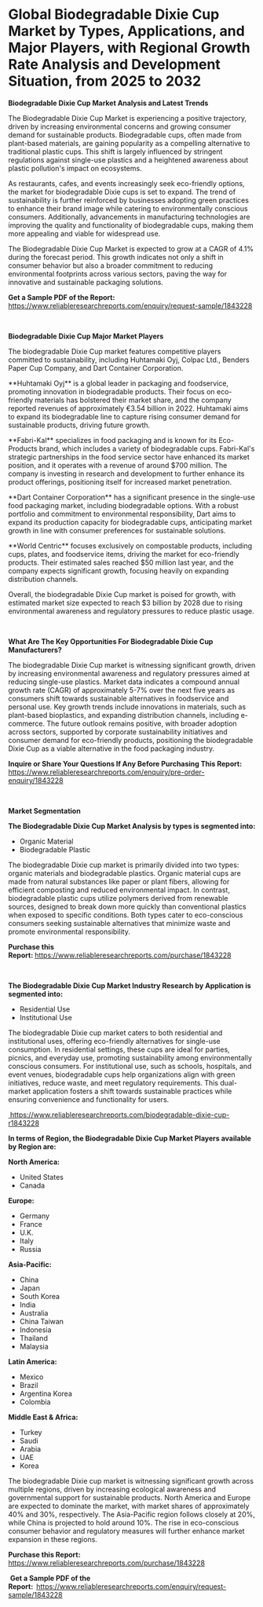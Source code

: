 <p><h1>Global Biodegradable Dixie Cup Market by Types, Applications, and Major Players, with Regional Growth Rate Analysis and Development Situation, from 2025 to 2032</h1></p><p><strong>Biodegradable Dixie Cup Market Analysis and Latest Trends</strong></p>
<p><p>The Biodegradable Dixie Cup Market is experiencing a positive trajectory, driven by increasing environmental concerns and growing consumer demand for sustainable products. Biodegradable cups, often made from plant-based materials, are gaining popularity as a compelling alternative to traditional plastic cups. This shift is largely influenced by stringent regulations against single-use plastics and a heightened awareness about plastic pollution's impact on ecosystems.</p><p>As restaurants, cafes, and events increasingly seek eco-friendly options, the market for biodegradable Dixie cups is set to expand. The trend of sustainability is further reinforced by businesses adopting green practices to enhance their brand image while catering to environmentally conscious consumers. Additionally, advancements in manufacturing technologies are improving the quality and functionality of biodegradable cups, making them more appealing and viable for widespread use.</p><p>The Biodegradable Dixie Cup Market is expected to grow at a CAGR of 4.1% during the forecast period. This growth indicates not only a shift in consumer behavior but also a broader commitment to reducing environmental footprints across various sectors, paving the way for innovative and sustainable packaging solutions.</p></p>
<p><strong>Get a Sample PDF of the Report:&nbsp;</strong> <a href="https://www.reliableresearchreports.com/enquiry/request-sample/1843228?utm_campaign=2781&utm_medium=2&utm_source=Github&utm_content=ia&utm_term=15042025&utm_id=biodegradable-dixie-cup">https://www.reliableresearchreports.com/enquiry/request-sample/1843228</a></p>
<p>&nbsp;</p>
<p><strong>Biodegradable Dixie Cup Major Market Players</strong></p>
<p><p>The biodegradable Dixie Cup market features competitive players committed to sustainability, including Huhtamaki Oyj, Colpac Ltd., Benders Paper Cup Company, and Dart Container Corporation. </p><p>**Huhtamaki Oyj** is a global leader in packaging and foodservice, promoting innovation in biodegradable products. Their focus on eco-friendly materials has bolstered their market share, and the company reported revenues of approximately €3.54 billion in 2022. Huhtamaki aims to expand its biodegradable line to capture rising consumer demand for sustainable products, driving future growth.</p><p>**Fabri-Kal** specializes in food packaging and is known for its Eco-Products brand, which includes a variety of biodegradable cups. Fabri-Kal's strategic partnerships in the food service sector have enhanced its market position, and it operates with a revenue of around $700 million. The company is investing in research and development to further enhance its product offerings, positioning itself for increased market penetration.</p><p>**Dart Container Corporation** has a significant presence in the single-use food packaging market, including biodegradable options. With a robust portfolio and commitment to environmental responsibility, Dart aims to expand its production capacity for biodegradable cups, anticipating market growth in line with consumer preferences for sustainable solutions.</p><p>**World Centric** focuses exclusively on compostable products, including cups, plates, and foodservice items, driving the market for eco-friendly products. Their estimated sales reached $50 million last year, and the company expects significant growth, focusing heavily on expanding distribution channels.</p><p>Overall, the biodegradable Dixie Cup market is poised for growth, with estimated market size expected to reach $3 billion by 2028 due to rising environmental awareness and regulatory pressures to reduce plastic usage.</p></p>
<p>&nbsp;</p>
<p><strong>What Are The Key Opportunities For Biodegradable Dixie Cup Manufacturers?</strong></p>
<p><p>The biodegradable Dixie Cup market is witnessing significant growth, driven by increasing environmental awareness and regulatory pressures aimed at reducing single-use plastics. Market data indicates a compound annual growth rate (CAGR) of approximately 5-7% over the next five years as consumers shift towards sustainable alternatives in foodservice and personal use. Key growth trends include innovations in materials, such as plant-based bioplastics, and expanding distribution channels, including e-commerce. The future outlook remains positive, with broader adoption across sectors, supported by corporate sustainability initiatives and consumer demand for eco-friendly products, positioning the biodegradable Dixie Cup as a viable alternative in the food packaging industry.</p></p>
<p><strong>Inquire or Share Your Questions If Any Before Purchasing This Report:</strong> <a href="https://www.reliableresearchreports.com/enquiry/pre-order-enquiry/1843228?utm_campaign=2781&utm_medium=2&utm_source=Github&utm_content=ia&utm_term=15042025&utm_id=biodegradable-dixie-cup">https://www.reliableresearchreports.com/enquiry/pre-order-enquiry/1843228</a></p>
<p>&nbsp;</p>
<p><strong>Market Segmentation</strong></p>
<p><strong>The Biodegradable Dixie Cup Market Analysis by types is segmented into:</strong></p>
<p><ul><li>Organic Material</li><li>Biodegradable Plastic</li></ul></p>
<p><p>The biodegradable Dixie cup market is primarily divided into two types: organic materials and biodegradable plastics. Organic material cups are made from natural substances like paper or plant fibers, allowing for efficient composting and reduced environmental impact. In contrast, biodegradable plastic cups utilize polymers derived from renewable sources, designed to break down more quickly than conventional plastics when exposed to specific conditions. Both types cater to eco-conscious consumers seeking sustainable alternatives that minimize waste and promote environmental responsibility.</p></p>
<p><strong>Purchase this Report:&nbsp;</strong><a href="https://www.reliableresearchreports.com/purchase/1843228?utm_campaign=2781&utm_medium=2&utm_source=Github&utm_content=ia&utm_term=15042025&utm_id=biodegradable-dixie-cup">https://www.reliableresearchreports.com/purchase/1843228</a></p>
<p>&nbsp;</p>
<p><strong>The Biodegradable Dixie Cup Market Industry Research by Application is segmented into:</strong></p>
<p><ul><li>Residential Use</li><li>Institutional Use</li></ul></p>
<p><p>The biodegradable Dixie cup market caters to both residential and institutional uses, offering eco-friendly alternatives for single-use consumption. In residential settings, these cups are ideal for parties, picnics, and everyday use, promoting sustainability among environmentally conscious consumers. For institutional use, such as schools, hospitals, and event venues, biodegradable cups help organizations align with green initiatives, reduce waste, and meet regulatory requirements. This dual-market application fosters a shift towards sustainable practices while ensuring convenience and functionality for users.</p></p>
<p><a href="https://www.reliableresearchreports.com/biodegradable-dixie-cup-r1843228?utm_campaign=2781&utm_medium=2&utm_source=Github&utm_content=ia&utm_term=15042025&utm_id=biodegradable-dixie-cup">&nbsp;https://www.reliableresearchreports.com/biodegradable-dixie-cup-r1843228</a></p>
<p><strong>In terms of Region, the Biodegradable Dixie Cup Market Players available by Region are:</strong></p>
<p>
    <p> <strong> North America: </strong>
        <ul>
            <li>United States</li>
            <li>Canada</li>
        </ul>
        </p> 
    <p> <strong> Europe: </strong>
        <ul>
            <li>Germany</li>
            <li>France</li>
            <li>U.K.</li>
            <li>Italy</li>
            <li>Russia</li>
        </ul>
        </p> 
    <p> <strong> Asia-Pacific: </strong>
        <ul>
            <li>China</li>
            <li>Japan</li>
            <li>South Korea</li>
            <li>India</li>
            <li>Australia</li>
            <li>China Taiwan</li>
            <li>Indonesia</li>
            <li>Thailand</li>
            <li>Malaysia</li>
        </ul>
        </p> 
    <p> <strong> Latin America: </strong>
        <ul>
            <li>Mexico</li>
            <li>Brazil</li>
            <li>Argentina Korea</li>
            <li>Colombia</li>
        </ul>
        </p> 
    <p> <strong> Middle East & Africa: </strong>
        <ul>
            <li>Turkey</li>
            <li>Saudi</li>
            <li>Arabia</li>
            <li>UAE</li>
            <li>Korea</li>
        </ul>
    </p>
    </p>
<p><p>The biodegradable Dixie cup market is witnessing significant growth across multiple regions, driven by increasing ecological awareness and governmental support for sustainable products. North America and Europe are expected to dominate the market, with market shares of approximately 40% and 30%, respectively. The Asia-Pacific region follows closely at 20%, while China is projected to hold around 10%. The rise in eco-conscious consumer behavior and regulatory measures will further enhance market expansion in these regions.</p></p>
<p><strong>Purchase this Report: </strong><a href="https://www.reliableresearchreports.com/purchase/1843228?utm_campaign=2781&utm_medium=2&utm_source=Github&utm_content=ia&utm_term=15042025&utm_id=biodegradable-dixie-cup">https://www.reliableresearchreports.com/purchase/1843228</a></p>
<p>&nbsp;<strong>Get a Sample PDF of the Report:&nbsp;&nbsp;</strong><a href="https://www.reliableresearchreports.com/enquiry/request-sample/1843228?utm_campaign=2781&utm_medium=2&utm_source=Github&utm_content=ia&utm_term=15042025&utm_id=biodegradable-dixie-cup">https://www.reliableresearchreports.com/enquiry/request-sample/1843228</a></p>
<p><strong></strong></p>
<p><p></p><p></p><p></p></p>